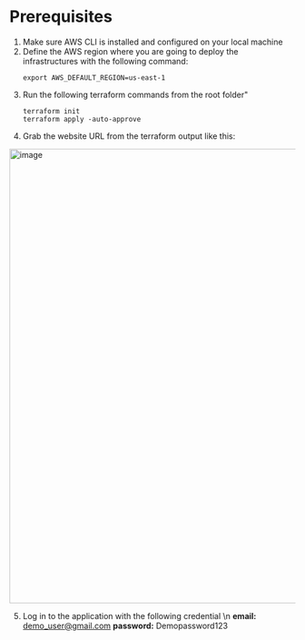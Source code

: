# Prerequisites

1. Make sure AWS CLI is installed and configured on your local machine
2. Define the AWS region where you are going to deploy the infrastructures with the following command:
   ```
   export AWS_DEFAULT_REGION=us-east-1
   ```
3. Run the following terraform commands from the root folder"
   ```
   terraform init
   terraform apply -auto-approve
   ```
4. Grab the website URL from the terraform output like this:
<img width="801" alt="image" src="https://github.com/aseefahmed/COMPX527/assets/576117/e92e9286-6057-4706-81f7-6f664103f172">

5. Log in to the application with the following credential  \n
   **email:** demo_user@gmail.com
   **password:** Demopassword123
